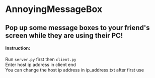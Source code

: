 # AnnoyingMessageBox

## Pop up some message boxes to your friend's screen while they are using their PC!

#### Instruction:
Run `server.py` first then `client.py`<br>
Enter host ip address in client end
<br>
You can change the host ip address in ip_address.txt after first use
